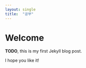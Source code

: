 ```yaml
---
layout: single
title:  "공부"
---
```


# Welcome

**TODO**, this is my first Jekyll blog post.

I hope you like it!
